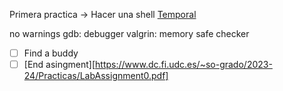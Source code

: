 

Primera practica -> Hacer una shell
[Temporal](https://www.dc.fi.udc.es/~so-grado/)

no warnings 
gdb: debugger
valgrin: memory safe checker

- [ ] Find a buddy
- [ ] [End asingment][https://www.dc.fi.udc.es/~so-grado/2023-24/Practicas/LabAssignment0.pdf]
